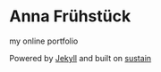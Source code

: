 # Anna Frühstück
my online portfolio

Powered by [Jekyll](https://jekyllrb.com/) and built on [sustain](https://github.com/jekyller/sustain)
